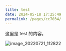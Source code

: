 ```yaml
---
title: test
date: 2024-05-18 17:25:49
permalink: /pages/cc7034/
---
```


这里是 test 的内容。

![image_20220721_112822](https://cdn.jsdelivr.net/gh/saukaguya/tu/image/1.jpg)
